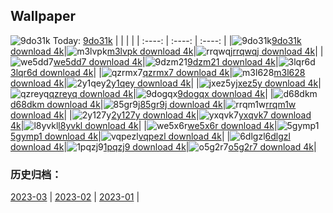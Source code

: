 ## Wallpaper
![9do31k](https://w.wallhaven.cc/full/9d/wallhaven-9do31k.png) Today: [9do31k](https://th.wallhaven.cc/small/9d/9do31k.jpg)
|      |      |      |
| :----: | :----: | :----: |
|![9do31k](https://th.wallhaven.cc/small/9d/9do31k.jpg)[9do31k download 4k](https://wallhaven.cc/w/9do31k)|![m3lvpk](https://th.wallhaven.cc/small/m3/m3lvpk.jpg)[m3lvpk download 4k](https://wallhaven.cc/w/m3lvpk)|![rrqwqj](https://th.wallhaven.cc/small/rr/rrqwqj.jpg)[rrqwqj download 4k](https://wallhaven.cc/w/rrqwqj)|
|![we5dd7](https://th.wallhaven.cc/small/we/we5dd7.jpg)[we5dd7 download 4k](https://wallhaven.cc/w/we5dd7)|![9dzm21](https://th.wallhaven.cc/small/9d/9dzm21.jpg)[9dzm21 download 4k](https://wallhaven.cc/w/9dzm21)|![3lqr6d](https://th.wallhaven.cc/small/3l/3lqr6d.jpg)[3lqr6d download 4k](https://wallhaven.cc/w/3lqr6d)|
|![qzrmx7](https://th.wallhaven.cc/small/qz/qzrmx7.jpg)[qzrmx7 download 4k](https://wallhaven.cc/w/qzrmx7)|![m3l628](https://th.wallhaven.cc/small/m3/m3l628.jpg)[m3l628 download 4k](https://wallhaven.cc/w/m3l628)|![2y1qey](https://th.wallhaven.cc/small/2y/2y1qey.jpg)[2y1qey download 4k](https://wallhaven.cc/w/2y1qey)|
|![jxez5y](https://th.wallhaven.cc/small/jx/jxez5y.jpg)[jxez5y download 4k](https://wallhaven.cc/w/jxez5y)|![qzreyq](https://th.wallhaven.cc/small/qz/qzreyq.jpg)[qzreyq download 4k](https://wallhaven.cc/w/qzreyq)|![9dogqx](https://th.wallhaven.cc/small/9d/9dogqx.jpg)[9dogqx download 4k](https://wallhaven.cc/w/9dogqx)|
|![d68dkm](https://th.wallhaven.cc/small/d6/d68dkm.jpg)[d68dkm download 4k](https://wallhaven.cc/w/d68dkm)|![85gr9j](https://th.wallhaven.cc/small/85/85gr9j.jpg)[85gr9j download 4k](https://wallhaven.cc/w/85gr9j)|![rrqm1w](https://th.wallhaven.cc/small/rr/rrqm1w.jpg)[rrqm1w download 4k](https://wallhaven.cc/w/rrqm1w)|
|![2y127y](https://th.wallhaven.cc/small/2y/2y127y.jpg)[2y127y download 4k](https://wallhaven.cc/w/2y127y)|![yxqvk7](https://th.wallhaven.cc/small/yx/yxqvk7.jpg)[yxqvk7 download 4k](https://wallhaven.cc/w/yxqvk7)|![l8yvkl](https://th.wallhaven.cc/small/l8/l8yvkl.jpg)[l8yvkl download 4k](https://wallhaven.cc/w/l8yvkl)|
|![we5x6r](https://th.wallhaven.cc/small/we/we5x6r.jpg)[we5x6r download 4k](https://wallhaven.cc/w/we5x6r)|![5gymp1](https://th.wallhaven.cc/small/5g/5gymp1.jpg)[5gymp1 download 4k](https://wallhaven.cc/w/5gymp1)|![vqpezl](https://th.wallhaven.cc/small/vq/vqpezl.jpg)[vqpezl download 4k](https://wallhaven.cc/w/vqpezl)|
|![6dlgzl](https://th.wallhaven.cc/small/6d/6dlgzl.jpg)[6dlgzl download 4k](https://wallhaven.cc/w/6dlgzl)|![1pqzj9](https://th.wallhaven.cc/small/1p/1pqzj9.jpg)[1pqzj9 download 4k](https://wallhaven.cc/w/1pqzj9)|![o5g2r7](https://th.wallhaven.cc/small/o5/o5g2r7.jpg)[o5g2r7 download 4k](https://wallhaven.cc/w/o5g2r7)|

### 历史归档：
[2023-03](https://github.com/april-projects/april-wallpaper/tree/main/picture/2023-03/) | [2023-02](https://github.com/april-projects/april-wallpaper/tree/main/picture/2023-02/) | [2023-01](https://github.com/april-projects/april-wallpaper/tree/main/picture/2023-01/) | 